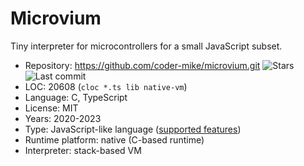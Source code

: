 # Microvium

Tiny interpreter for microcontrollers for a small JavaScript subset.

* Repository:       https://github.com/coder-mike/microvium.git <span class="shields"><img src="https://img.shields.io/github/stars/coder-mike/microvium?label=&style=flat-square" alt="Stars" title="Stars"><img src="https://img.shields.io/github/last-commit/coder-mike/microvium?label=&style=flat-square" alt="Last commit" title="Last commit"></span>
* LOC:              20608 (`cloc *.ts lib native-vm`)
* Language:         C, TypeScript
* License:          MIT
* Years:            2020-2023
* Type:             JavaScript-like language ([supported features](https://github.com/coder-mike/microvium/blob/main/doc/supported-language.md))
* Runtime platform: native (C-based runtime)
* Interpreter:      stack-based VM
